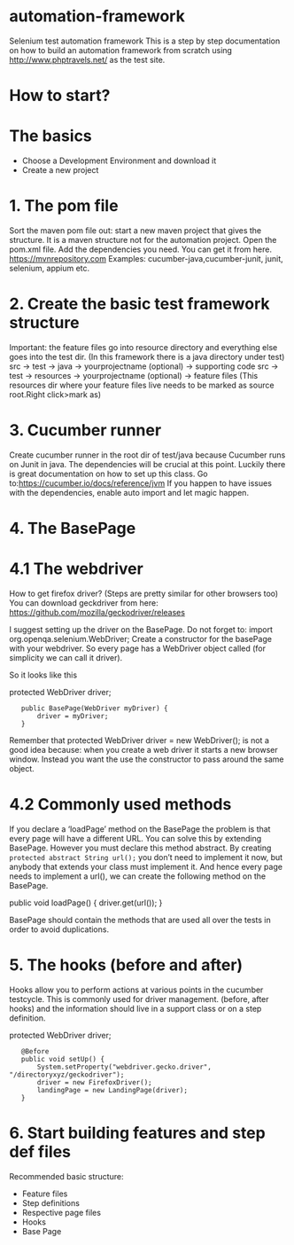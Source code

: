 # automation-framework
Selenium test automation framework
This is a step by step documentation on how to build an automation framework from scratch using http://www.phptravels.net/ as the test site. 


# How to start?

#  The basics
- Choose a Development Environment and download it 
- Create a new project 


# 1. The pom file
Sort the maven pom file out: start a new maven project that gives the structure.
It is a maven structure not for the automation project. Open the pom.xml file.
Add the dependencies you need. You can get it from here.  https://mvnrepository.com
Examples: cucumber-java,cucumber-junit, junit, selenium, appium etc.


# 2. Create the basic test framework structure
Important: the feature files go into resource directory and everything else goes into the test dir.
(In this framework there is a java directory under test)
src -> test -> java -> yourprojectname (optional) -> supporting code
src -> test -> resources -> yourprojectname (optional) -> feature files
(This resources dir where your feature files live needs to be marked as source root.Right click>mark as)

# 3. Cucumber runner
 Create cucumber runner in the root dir of test/java because Cucumber runs on Junit in java.
The dependencies will be crucial at this point. Luckily there is great documentation on how to set up this class.
Go to:https://cucumber.io/docs/reference/jvm
If you happen to have issues with the dependencies, enable auto import and let magic happen.


# 4. The BasePage
# 4.1 The webdriver
How to get firefox driver? (Steps are pretty similar for other browsers too)
You can download geckdriver from here: https://github.com/mozilla/geckodriver/releases


I suggest setting up the driver on the BasePage. Do not forget to: import org.openqa.selenium.WebDriver;
Create a constructor for the basePage with your webdriver.
So every page has a WebDriver object called (for simplicity we can call it driver).

So it looks like this


protected WebDriver driver;

       public BasePage(WebDriver myDriver) {
           driver = myDriver;
       }


Remember that protected WebDriver driver = new WebDriver(); is not a good idea because:
when you create a web driver it starts a new browser window.
Instead you want the use the constructor to pass around the same object.

# 4.2 Commonly used methods
If you declare a ‘loadPage’ method on the BasePage the problem is that every page will have a different URL.
You can solve this by extending BasePage. However you must declare this method abstract.
By creating ```protected abstract String url();``` you don’t need to implement it now, but anybody that extends your class must implement it.
And hence every page needs to implement a url(), we can create the following method on the BasePage.


public void loadPage() {
        driver.get(url());
    }

BasePage should contain the methods that are used all over the tests in order to avoid duplications.

# 5. The hooks (before and after)
Hooks allow you to perform actions at various points in the cucumber testcycle.
This is commonly used for driver management. (before, after hooks)
and the information should live in a support class or on a step definition.


protected WebDriver driver;

       @Before
       public void setUp() {
           System.setProperty("webdriver.gecko.driver", "/directoryxyz/geckodriver");
           driver = new FirefoxDriver();
           landingPage = new LandingPage(driver);
       }


# 6. Start building features and step def files
Recommended basic structure:
- Feature files
- Step definitions
- Respective page files
- Hooks
- Base Page


